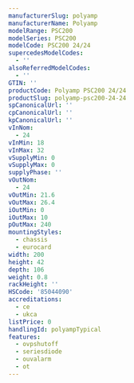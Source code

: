 ```yaml
---
manufacturerSlug: polyamp
manufacturerName: Polyamp
modelRange: PSC200
modelSeries: PSC200
modelCode: PSC200 24/24
supercedesModelCodes:
  - ''
alsoReferredModelCodes:
  - ''
GTIN: ''
productCode: Polyamp PSC200 24/24
productSlug: polyamp-psc200-24-24
spCanonicalUrl: ''
cpCanonicalUrl: ''
kpCanonicalUrl: ''
vInNom:
  - 24
vInMin: 18
vInMax: 32
vSupplyMin: 0
vSupplyMax: 0
supplyPhase: ''
vOutNom:
  - 24
vOutMin: 21.6
vOutMax: 26.4
iOutMin: 0
iOutMax: 10
pOutMax: 240
mountingStyles:
  - chassis
  - eurocard
width: 200
height: 42
depth: 106
weight: 0.8
rackHeight: ''
HSCode: '85044090'
accreditations:
  - ce
  - ukca
listPrice: 0
handlingId: polyampTypical
features:
  - ovpshutoff
  - seriesdiode
  - ouvalarm
  - ot
---
```

